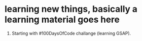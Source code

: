 # learning new things, basically a learning material goes here

1. Starting with #100DaysOfCode challange (learning GSAP).
